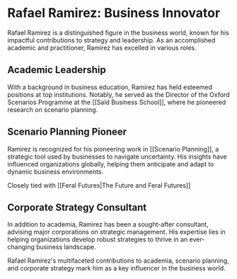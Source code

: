 
# Rafael Ramirez: Business Innovator

Rafael Ramirez is a distinguished figure in the business world, known for his impactful contributions to strategy and leadership. As an accomplished academic and practitioner, Ramirez has excelled in various roles.

## Academic Leadership

With a background in business education, Ramirez has held esteemed positions at top institutions. Notably, he served as the Director of the Oxford Scenarios Programme at the [[Saïd Business School]], where he pioneered research on scenario planning.

## Scenario Planning Pioneer

Ramirez is recognized for his pioneering work in [[Scenario Planning]], a strategic tool used by businesses to navigate uncertainty. His insights have influenced organizations globally, helping them anticipate and adapt to dynamic business environments.

Closely tied with [[Feral Futures|The Future and Feral Futures]]

## Corporate Strategy Consultant

In addition to academia, Ramirez has been a sought-after consultant, advising major corporations on strategic management. His expertise lies in helping organizations develop robust strategies to thrive in an ever-changing business landscape.

Rafael Ramirez's multifaceted contributions to academia, scenario planning, and corporate strategy mark him as a key influencer in the business world.


